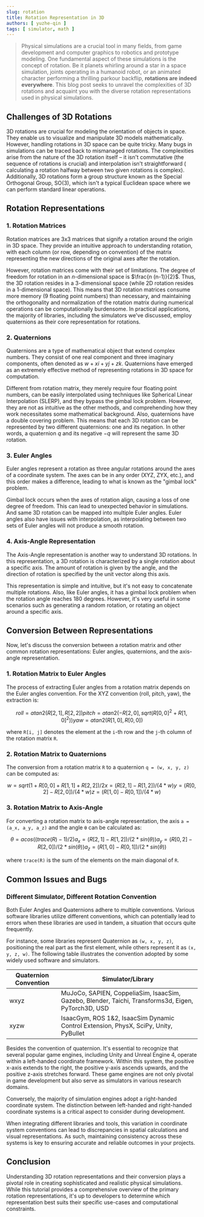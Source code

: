 ```yaml
---
slug: rotation
title: Rotation Representation in 3D
authors: [ yuzhe-qin ]
tags: [ simulator, math ]
---
```


> Physical simulations are a crucial tool in many fields, from game development and computer graphics to robotics and
> prototype modeling. One fundamental aspect of these simulations is the concept of rotation. Be it planets whirling
> around a star in a space simulation, joints operating in a humanoid robot, or an animated character performing a
> thrilling parkour backflip, **rotations are indeed everywhere**. This blog post seeks to unravel the complexities of
> 3D
> rotations and acquaint you with the diverse rotation representations used in physical simulations.

## Challenges of 3D Rotations

3D rotations are crucial for modeling the orientation of objects in space. They enable us to visualize and
manipulate 3D models mathematically. However, handling rotations in 3D space can be quite tricky. Many bugs in
simulations can be traced back to mismanaged rotations. The complexities arise from the nature of the 3D rotation
itself – it isn't commutative (the sequence of rotations is crucial) and interpolation isn't straightforward (
calculating a rotation halfway between two given rotations is complex). Additionally, 3D rotations form a group
structure known as the Special Orthogonal Group, SO(3), which isn't a typical Euclidean space where we can perform
standard linear operations.

## Rotation Representations

### 1. Rotation Matrices

Rotation matrices are 3x3 matrices that signify a rotation around the origin in 3D space. They provide an intuitive
approach to understanding rotation, with each column (or row, depending on convention) of the matrix representing the
new directions of the original axes after the rotation.

However, rotation matrices come with their set of limitations. The degree of freedom for rotation in an $n$-dimensional
space is $\frac{n (n-1)}{2}$. Thus, the 3D rotation resides in a 3-dimensional space (while 2D rotation resides in a
1-dimensional space). This means that 3D rotation matrices consume more memory (9 floating point numbers) than
necessary, and maintaining the orthogonality and normalization of the rotation matrix during numerical operations can be
computationally burdensome. In practical applications, the majority of libraries, including the simulators we've
discussed, employ quaternions as their core representation for rotations.

### 2. Quaternions

Quaternions are a type of mathematical object that extend complex numbers. They consist of one real component and three
imaginary components, often denoted as $w+xi+yj+zk$. Quaternions have emerged as an extremely effective method of
representing rotations in 3D space for computation.

Different from rotation matrix, they merely require four floating point numbers, can be easily interpolated using
techniques like Spherical Linear Interpolation (SLERP), and they bypass the gimbal lock problem. However, they are not
as intuitive as the other methods, and comprehending how they work necessitates some mathematical background. Also,
quaternions have a double covering problem. This means that each 3D rotation can be represented by two different
quaternions: one and its negation. In other words, a quaternion $q$ and its negative $-q$ will represent the same 3D
rotation.

### 3. Euler Angles

Euler angles represent a rotation as three angular rotations around the axes of a coordinate system. The axes can be in
any order (XYZ, ZYX, etc.), and this order makes a difference, leading to what is known as the "gimbal lock" problem.

Gimbal lock occurs when the axes of rotation align, causing a loss of one degree of freedom. This can lead to unexpected
behavior in simulations. And same 3D rotation can be mapped into multiple Euler angles.
Euler angles also have issues with interpolation, as interpolating between two sets of Euler angles will not produce a
smooth rotation.

### 4. Axis-Angle Representation

The Axis-Angle representation is another way to understand 3D rotations. In this representation, a 3D rotation is
characterized by a single rotation about a specific axis. The amount of rotation is given by the angle, and the
direction of rotation is specified by the unit vector along this axis.

This representation is simple and intuitive, but it's not easy to concatenate multiple rotations. Also, like Euler
angles, it has a gimbal lock problem when the rotation angle reaches 180 degrees. However, it's very useful in some
scenarios such as generating a random rotation, or rotating an object around a specific axis.

## Conversion Between Representations

Now, let's discuss the conversion between a rotation matrix and other common rotation representations: Euler angles,
quaternions, and the axis-angle representation.

### 1. Rotation Matrix to Euler Angles

The process of extracting Euler angles from a rotation matrix depends on the Euler angles convention. For the XYZ
convention (roll, pitch, yaw), the extraction is:

```math
roll = atan2(R[2, 1], R[2, 2])
pitch = atan2(-R[2, 0], sqrt(R[0, 0]^2 + R[1, 0]^2))
yaw = atan2(R[1, 0], R[0, 0])
```

where `R[i, j]` denotes the element at the `i`-th row and the `j`-th column of the rotation matrix `R`.

### 2. Rotation Matrix to Quaternions

The conversion from a rotation matrix `R` to a quaternion `q = (w, x, y, z)` can be computed as:

```math
w = sqrt(1 + R[0, 0] + R[1, 1] + R[2, 2]) / 2
x = (R[2, 1] - R[1, 2]) / (4 * w)
y = (R[0, 2] - R[2, 0]) / (4 * w)
z = (R[1, 0] - R[0, 1]) / (4 * w)
```

### 3. Rotation Matrix to Axis-Angle

For converting a rotation matrix to axis-angle representation, the axis `a = (a_x, a_y, a_z)` and the angle `θ` can be
calculated as:

```math
θ = acos((trace(R) - 1) / 2)
a_x = (R[2, 1] - R[1, 2]) / (2 * sin(θ))
a_y = (R[0, 2] - R[2, 0]) / (2 * sin(θ))
a_z = (R[1, 0] - R[0, 1]) / (2 * sin(θ))
```

where `trace(R)` is the sum of the elements on the main diagonal of `R`.

## Common Issues and Bugs

### Different Simulator, Different Rotation Convention

Both Euler Angles and Quaternions adhere to multiple conventions. Various software libraries utilize different
conventions, which can potentially lead to errors when these libraries are used in tandem, a situation that occurs quite
frequently.

For instance, some libraries represent Quaternion as `(w, x, y, z)`, positioning the real part as the first element,
while others represent it as `(x, y, z, w)`. The following table illustrates the convention adopted by some widely used
software and simulators.

| Quaternion Convention | Simulator/Library                                                                                   |
|-----------------------|-----------------------------------------------------------------------------------------------------|
| wxyz                  | MuJoCo, SAPIEN, CoppeliaSim, IsaacSim, Gazebo, Blender, Taichi, Transforms3d, Eigen, PyTorch3D, USD |
| xyzw                  | IsaacGym, ROS 1&2, IsaacSim Dynamic Control Extension, PhysX, SciPy, Unity, PyBullet                |

Besides the convention of quaternion. It's essential to recognize that several popular game engines, including Unity and
Unreal Engine 4, operate within a left-handed coordinate framework. Within this system, the positive x-axis extends to
the right, the positive y-axis ascends upwards, and the positive z-axis stretches forward. These game engines are not
only pivotal in game development but also serve as simulators in various research domains.

Conversely, the majority of simulation engines adopt a right-handed coordinate system. The distinction between
left-handed and right-handed coordinate systems is a critical aspect to consider during development.

When integrating different libraries and tools, this variation in coordinate system conventions can lead to
discrepancies in spatial calculations and visual representations. As such, maintaining consistency across these systems
is key to ensuring accurate and reliable outcomes in your projects.

## Conclusion

Understanding 3D rotation representations and their conversion plays a pivotal role in creating sophisticated and
realistic physical simulations. While this tutorial provides a comprehensive overview of the primary rotation
representations, it's up to developers to determine which representation best suits their specific use-cases and
computational constraints.
